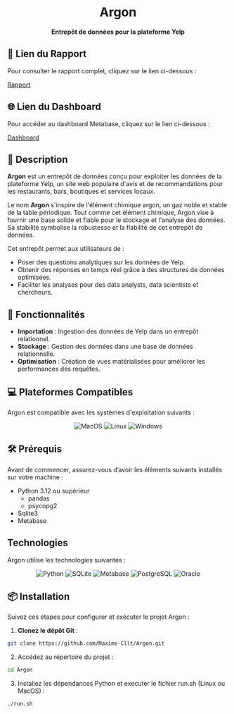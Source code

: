 <div align="center">
  <h1>Argon</h1>
</div>

<div align="center">
  <strong>Entrepôt de données pour la plateforme Yelp</strong>
</div>

## 📄 Lien du Rapport

Pour consulter le rapport complet, cliquez sur le lien ci-dessous :

[Rapport](https://docs.google.com/document/d/1sLP6f43I187cvIch9RbBHyOVyccv67lUW4Wt1hDGoM4/edit?usp=sharing)

## 🌐 Lien du Dashboard

Pour accéder au dashboard Metabase, cliquez sur le lien ci-dessous :

[Dashboard](http://localhost:3000/)

## 📝 Description

**Argon** est un entrepôt de données conçu pour exploiter les données de la plateforme Yelp, un site web populaire
d'avis et de recommandations pour les restaurants, bars, boutiques et services locaux.

Le nom **Argon** s'inspire de l'élément chimique argon, un gaz noble et stable de la table périodique. Tout comme cet
élément chimique, Argon vise à fournir une base solide et fiable pour le stockage et l'analyse des données. Sa stabilité
symbolise la robustesse et la fiabilité de cet entrepôt de données.

Cet entrepôt permet aux utilisateurs de :

- Poser des questions analytiques sur les données de Yelp.
- Obtenir des réponses en temps réel grâce à des structures de données optimisées.
- Faciliter les analyses pour des data analysts, data scientists et chercheurs.

## 🚀 Fonctionnalités

- **Importation** : Ingestion des données de Yelp dans un entrepôt relationnel.
- **Stockage** : Gestion des données dans une base de données relationnelle.
- **Optimisation** : Création de vues matérialisées pour améliorer les performances des requêtes.

## 💻 Plateformes Compatibles

Argon est compatible avec les systèmes d'exploitation suivants :

<div align="center">
  <img src="https://img.shields.io/badge/OS-MacOS-informational?style=flat&logo=apple&logoColor=white&color=007aff" alt="MacOS" />
  <img src="https://img.shields.io/badge/OS-Linux-informational?style=flat&logo=linux&logoColor=white&color=ff7f00" alt="Linux" />
  <img src="https://img.shields.io/badge/OS-Windows-informational?style=flat&logo=windows&logoColor=white&color=1e90ff" alt="Windows" />
</div>

## 🛠️ Prérequis

Avant de commencer, assurez-vous d’avoir les éléments suivants installés sur votre machine :

- Python 3.12 ou supérieur
    - pandas
    - psycopg2
- Sqlite3
- Metabase

## Technologies

Argon utilise les technologies suivantes :

<div align="center">
  <img src="https://img.shields.io/badge/Python-3776AB?style=for-the-badge&logo=python&logoColor=white" alt="Python" />
    <img src="https://img.shields.io/badge/SQLite-003B57?style=for-the-badge&logo=sqlite&logoColor=white" alt="SQLite" />
    <img src="https://img.shields.io/badge/Metabase-5094F0?style=for-the-badge&logo=metabase&logoColor=white" alt="Metabase" />
    <img src="https://img.shields.io/badge/PostgreSQL-4169E1?style=for-the-badge&logo=postgresql&logoColor=white" alt="PostgreSQL" />
    <img src="https://img.shields.io/badge/Oracle-F80000?style=for-the-badge&logo=oracle&logoColor=white" alt="Oracle" />
</div>

## 📦 Installation

Suivez ces étapes pour configurer et exécuter le projet Argon :

1. **Clonez le dépôt Git** :

```bash
git clone https://github.com/Maxime-Cllt/Argon.git

```

2. Accédez au répertoire du projet :

```bash
cd Argon
```

3. Installez les dépendances Python et executer le fichier run.sh (Linux ou MacOS) :

```bash
./run.sh
```


